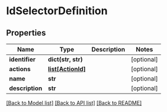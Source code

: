 # IdSelectorDefinition

## Properties
Name | Type | Description | Notes
------------ | ------------- | ------------- | -------------
**identifier** | **dict(str, str)** |  | [optional] 
**actions** | [**list[ActionId]**](ActionId.md) |  | [optional] 
**name** | **str** |  | [optional] 
**description** | **str** |  | [optional] 

[[Back to Model list]](../README.md#documentation-for-models) [[Back to API list]](../README.md#documentation-for-api-endpoints) [[Back to README]](../README.md)



